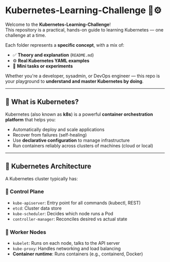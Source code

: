 # Kubernetes-Learning-Challenge 🧠⚙️

Welcome to the **Kubernetes-Learning-Challenge**!  
This repository is a practical, hands-on guide to learning Kubernetes — one challenge at a time.

Each folder represents a **specific concept**, with a mix of:
- ✅ **Theory and explanation** (`README.md`)
- ⚙️ **Real Kubernetes YAML examples**
- 🧪 **Mini tasks or experiments**

Whether you're a developer, sysadmin, or DevOps engineer — this repo is your playground to **understand and master Kubernetes by doing**.

---

## 🚀 What is Kubernetes?

Kubernetes (also known as **k8s**) is a powerful **container orchestration platform** that helps you:
- Automatically deploy and scale applications
- Recover from failures (self-healing)
- Use **declarative configuration** to manage infrastructure
- Run containers reliably across clusters of machines (cloud or local)

---

## 🧱 Kubernetes Architecture

A Kubernetes cluster typically has:

### 🔹 Control Plane
- `kube-apiserver`: Entry point for all commands (kubectl, REST)
- `etcd`: Cluster data store
- `kube-scheduler`: Decides which node runs a Pod
- `controller-manager`: Reconciles desired vs actual state

### 🔹 Worker Nodes
- `kubelet`: Runs on each node, talks to the API server
- `kube-proxy`: Handles networking and load balancing
- **Container runtime**: Runs containers (e.g., containerd, Docker)
